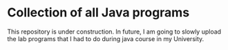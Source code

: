 # Collection of all Java programs

This repository is under construction. In future, I am going to slowly upload the lab programs that I had to do during java course in my University.
